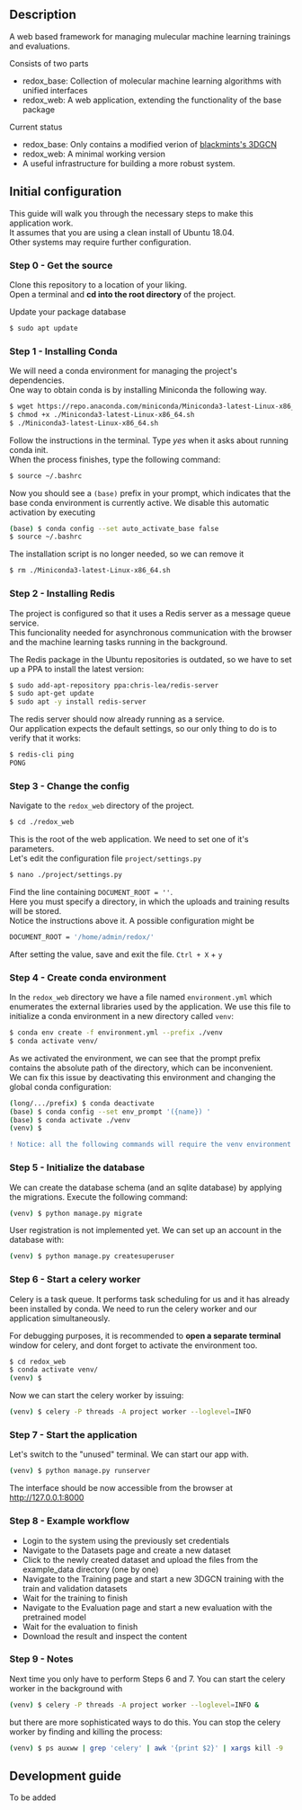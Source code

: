 ## Description
A web based framework for managing mulecular machine learning trainings and evaluations.

Consists of two parts
- redox_base: Collection of molecular machine learning algorithms with unified interfaces
- redox_web: A web application, extending the functionality of the base package

Current status
- redox_base: Only contains a modified verion of [blackmints's 3DGCN](https://github.com/blackmints/3DGCN)
- redox_web: A minimal working version
- A useful infrastructure for building a more robust system.

## Initial configuration
This guide will walk you through the necessary steps to make this application work.  
It assumes that you are using a clean install of Ubuntu 18.04.  
Other systems may require further configuration.

### Step 0 - Get the source
Clone this repository to a location of your liking.  
Open a terminal and **cd into the root directory** of the project.

Update your package database
```bash
$ sudo apt update
```

### Step 1 - Installing Conda
We will need a conda environment for managing the project's dependencies.  
One way to obtain conda is by installing Miniconda the following way.

```bash
$ wget https://repo.anaconda.com/miniconda/Miniconda3-latest-Linux-x86_64.sh
$ chmod +x ./Miniconda3-latest-Linux-x86_64.sh
$ ./Miniconda3-latest-Linux-x86_64.sh
```

Follow the instructions in the terminal. Type *yes* when it asks about running conda init.  
When the process finishes, type the following command:

```bash
$ source ~/.bashrc
```

Now you should see a `(base)` prefix in your prompt, which indicates that the base conda environment is currently active.
We disable this automatic activation by executing
```bash
(base) $ conda config --set auto_activate_base false
$ source ~/.bashrc
``` 

The installation script is no longer needed, so we can remove it
```bash
$ rm ./Miniconda3-latest-Linux-x86_64.sh
``` 

### Step 2 - Installing Redis
The project is configured so that it uses a Redis server as a message queue service.  
This funcionality needed for asynchronous communication with the browser and the machine learning tasks running in the background.

The Redis package in the Ubuntu repositories is outdated, so we have to set up a PPA to install the latest version:
```bash
$ sudo add-apt-repository ppa:chris-lea/redis-server
$ sudo apt-get update
$ sudo apt -y install redis-server
```
The redis server should now already running as a service.  
Our application expects the default settings, so our only thing to do is to verify that it works:
```bash
$ redis-cli ping
PONG
```

### Step 3 - Change the config
Navigate to the `redox_web` directory of the project.
```bash
$ cd ./redox_web
```
This is the root of the web application. We need to set one of it's parameters.  
Let's edit the configuration file `project/settings.py`  
```bash
$ nano ./project/settings.py
```
Find the line containing `DOCUMENT_ROOT = ''`.  
Here you must specify a directory, in which the uploads and training results will be stored.  
Notice the instructions above it. A possible configuration might be
```bash
DOCUMENT_ROOT = '/home/admin/redox/'
```
After setting the value, save and exit the file. `Ctrl + X` + `y`


### Step 4 - Create conda environment

In the `redox_web` directory we have a file named `environment.yml` which enumerates the external libraries used by the application.
We use this file to initialize a conda environment in a new directory called `venv`:

```bash
$ conda env create -f environment.yml --prefix ./venv
$ conda activate venv/
```
As we activated the environment, we can see that the prompt prefix contains the absolute path of the directory, which can be inconvenient.  
We can fix this issue by deactivating this environment and changing the global conda configuration:

```bash
(long/.../prefix) $ conda deactivate
(base) $ conda config --set env_prompt '({name}) '
(base) $ conda activate ./venv
(venv) $
```

```diff
! Notice: all the following commands will require the venv environment to be activated
```

### Step 5 - Initialize the database
We can create the database schema (and an sqlite database) by applying the migrations.
Execute the following command:
``` bash
(venv) $ python manage.py migrate
```
User registration is not implemented yet. We can set up an account in the database with:
``` bash
(venv) $ python manage.py createsuperuser
```

### Step 6 - Start a celery worker
Celery is a task queue. It performs task scheduling for us and it has already been installed by conda.
We need to run the celery worker and our application simultaneously.

For debugging purposes, it is recommended to **open a separate terminal** window for celery, and dont forget to activate the environment too.
``` bash
$ cd redox_web
$ conda activate venv/
(venv) $
```
Now we can start the celery worker by issuing:
``` bash
(venv) $ celery -P threads -A project worker --loglevel=INFO
```

### Step 7 - Start the application
Let's switch to the "unused" terminal. We can start our app with.
``` bash
(venv) $ python manage.py runserver
```
The interface should be now accessible from the browser at http://127.0.0.1:8000

### Step 8 - Example workflow
- Login to the system using the previously set credentials
- Navigate to the Datasets page and create a new dataset
- Click to the newly created dataset and upload the files from the example_data directory (one by one)
- Navigate to the Training page and start a new 3DGCN training with the train and validation datasets
- Wait for the training to finish
- Navigate to the Evaluation page and start a new evaluation with the pretrained model
- Wait for the evaluation to finish
- Download the result and inspect the content

### Step 9 - Notes
Next time you only have to perform Steps 6 and 7.
You can start the celery worker in the background with
``` bash
(venv) $ celery -P threads -A project worker --loglevel=INFO &
```
but there are more sophisticated ways to do this.
You can stop the celery worker by finding and killing the process:
``` bash
(venv) $ ps auxww | grep 'celery' | awk '{print $2}' | xargs kill -9
```
## Development guide
To be added
